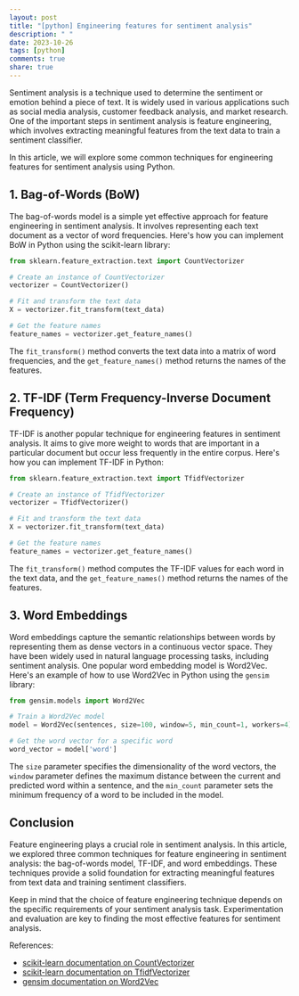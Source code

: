 ```yaml
---
layout: post
title: "[python] Engineering features for sentiment analysis"
description: " "
date: 2023-10-26
tags: [python]
comments: true
share: true
---
```


Sentiment analysis is a technique used to determine the sentiment or emotion behind a piece of text. It is widely used in various applications such as social media analysis, customer feedback analysis, and market research. One of the important steps in sentiment analysis is feature engineering, which involves extracting meaningful features from the text data to train a sentiment classifier.

In this article, we will explore some common techniques for engineering features for sentiment analysis using Python.

## 1. Bag-of-Words (BoW)

The bag-of-words model is a simple yet effective approach for feature engineering in sentiment analysis. It involves representing each text document as a vector of word frequencies. Here's how you can implement BoW in Python using the scikit-learn library:

```python
from sklearn.feature_extraction.text import CountVectorizer

# Create an instance of CountVectorizer
vectorizer = CountVectorizer()

# Fit and transform the text data
X = vectorizer.fit_transform(text_data)

# Get the feature names
feature_names = vectorizer.get_feature_names()
```

The `fit_transform()` method converts the text data into a matrix of word frequencies, and the `get_feature_names()` method returns the names of the features.

## 2. TF-IDF (Term Frequency-Inverse Document Frequency)

TF-IDF is another popular technique for engineering features in sentiment analysis. It aims to give more weight to words that are important in a particular document but occur less frequently in the entire corpus. Here's how you can implement TF-IDF in Python:

```python
from sklearn.feature_extraction.text import TfidfVectorizer

# Create an instance of TfidfVectorizer
vectorizer = TfidfVectorizer()

# Fit and transform the text data
X = vectorizer.fit_transform(text_data)

# Get the feature names
feature_names = vectorizer.get_feature_names()
```

The `fit_transform()` method computes the TF-IDF values for each word in the text data, and the `get_feature_names()` method returns the names of the features.

## 3. Word Embeddings

Word embeddings capture the semantic relationships between words by representing them as dense vectors in a continuous vector space. They have been widely used in natural language processing tasks, including sentiment analysis. One popular word embedding model is Word2Vec. Here's an example of how to use Word2Vec in Python using the `gensim` library:

```python
from gensim.models import Word2Vec

# Train a Word2Vec model
model = Word2Vec(sentences, size=100, window=5, min_count=1, workers=4)

# Get the word vector for a specific word
word_vector = model['word']
```

The `size` parameter specifies the dimensionality of the word vectors, the `window` parameter defines the maximum distance between the current and predicted word within a sentence, and the `min_count` parameter sets the minimum frequency of a word to be included in the model.

## Conclusion

Feature engineering plays a crucial role in sentiment analysis. In this article, we explored three common techniques for feature engineering in sentiment analysis: the bag-of-words model, TF-IDF, and word embeddings. These techniques provide a solid foundation for extracting meaningful features from text data and training sentiment classifiers.

Keep in mind that the choice of feature engineering technique depends on the specific requirements of your sentiment analysis task. Experimentation and evaluation are key to finding the most effective features for sentiment analysis.

References:
- [scikit-learn documentation on CountVectorizer](https://scikit-learn.org/stable/modules/generated/sklearn.feature_extraction.text.CountVectorizer.html)
- [scikit-learn documentation on TfidfVectorizer](https://scikit-learn.org/stable/modules/generated/sklearn.feature_extraction.text.TfidfVectorizer.html)
- [gensim documentation on Word2Vec](https://radimrehurek.com/gensim/models/word2vec.html)